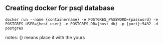 ## Creating docker for psql database
```docker run --name {containername} -e POSTGRES_PASSWORD={password} -e POSTGRES_USER={host_user} -e POSTGRES_DB={host_db} -p {port}:5432 -d postgres```

notes: {} means place it with the yours
